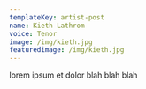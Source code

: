 ```yaml
---
templateKey: artist-post
name: Kieth Lathrom
voice: Tenor
image: /img/kieth.jpg
featuredimage: /img/kieth.jpg
---
```

lorem ipsum et dolor blah blah blah
